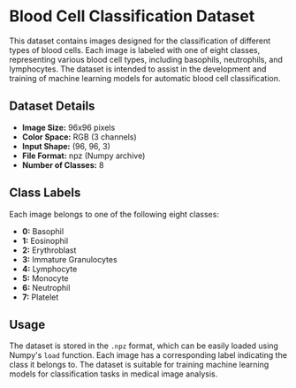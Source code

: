 # Blood Cell Classification Dataset

This dataset contains images designed for the classification of different types of blood cells. Each image is labeled with one of eight classes, representing various blood cell types, including basophils, neutrophils, and lymphocytes. The dataset is intended to assist in the development and training of machine learning models for automatic blood cell classification.

## Dataset Details

- **Image Size:** 96x96 pixels
- **Color Space:** RGB (3 channels)
- **Input Shape:** (96, 96, 3)
- **File Format:** npz (Numpy archive)
- **Number of Classes:** 8

## Class Labels

Each image belongs to one of the following eight classes:

- **0:** Basophil
- **1:** Eosinophil
- **2:** Erythroblast
- **3:** Immature Granulocytes
- **4:** Lymphocyte
- **5:** Monocyte
- **6:** Neutrophil
- **7:** Platelet

## Usage

The dataset is stored in the `.npz` format, which can be easily loaded using Numpy's `load` function. Each image has a corresponding label indicating the class it belongs to. The dataset is suitable for training machine learning models for classification tasks in medical image analysis.
